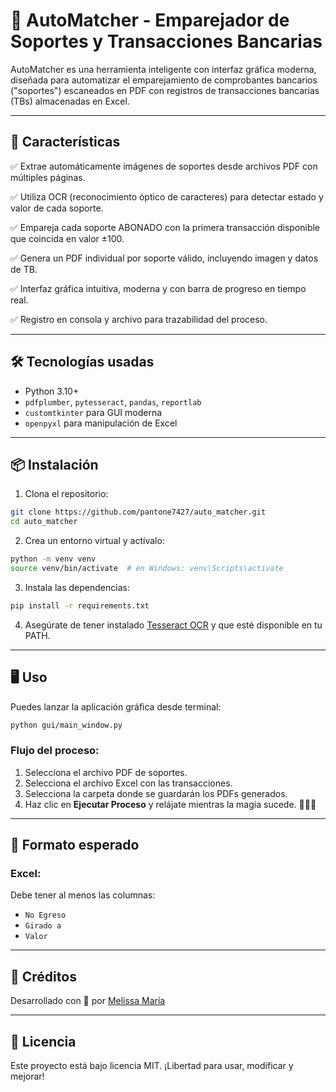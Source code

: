 # 🧠 AutoMatcher - Emparejador de Soportes y Transacciones Bancarias

AutoMatcher es una herramienta inteligente con interfaz gráfica moderna, diseñada para automatizar el emparejamiento de comprobantes bancarios ("soportes") escaneados en PDF con registros de transacciones bancarias (TBs) almacenadas en Excel.

---

## 🚀 Características

✅ Extrae automáticamente imágenes de soportes desde archivos PDF con múltiples páginas.

✅ Utiliza OCR (reconocimiento óptico de caracteres) para detectar estado y valor de cada soporte.

✅ Empareja cada soporte ABONADO con la primera transacción disponible que coincida en valor ±100.

✅ Genera un PDF individual por soporte válido, incluyendo imagen y datos de TB.

✅ Interfaz gráfica intuitiva, moderna y con barra de progreso en tiempo real.

✅ Registro en consola y archivo para trazabilidad del proceso.

---

## 🛠️ Tecnologías usadas

- Python 3.10+
- `pdfplumber`, `pytesseract`, `pandas`, `reportlab`
- `customtkinter` para GUI moderna
- `openpyxl` para manipulación de Excel

---

## 📦 Instalación

1. Clona el repositorio:
```bash
git clone https://github.com/pantone7427/auto_matcher.git
cd auto_matcher
```

2. Crea un entorno virtual y actívalo:
```bash
python -m venv venv
source venv/bin/activate  # en Windows: venv\Scripts\activate
```

3. Instala las dependencias:
```bash
pip install -r requirements.txt
```

4. Asegúrate de tener instalado [Tesseract OCR](https://github.com/tesseract-ocr/tesseract) y que esté disponible en tu PATH.

---

## 🖥️ Uso

Puedes lanzar la aplicación gráfica desde terminal:
```bash
python gui/main_window.py
```

### Flujo del proceso:
1. Selecciona el archivo PDF de soportes.
2. Selecciona el archivo Excel con las transacciones.
3. Selecciona la carpeta donde se guardarán los PDFs generados.
4. Haz clic en **Ejecutar Proceso** y relájate mientras la magia sucede. 🧙‍♀️✨

---

## 📝 Formato esperado

### Excel:
Debe tener al menos las columnas:
- `No Egreso`
- `Girado a`
- `Valor`

---

## 💬 Créditos

Desarrollado con 💙 por [Melissa María](https://github.com/pantone7427)

---

## 📄 Licencia
Este proyecto está bajo licencia MIT. ¡Libertad para usar, modificar y mejorar!

